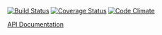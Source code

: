 [![Build Status](https://travis-ci.org/andela-fomokaro/Document-Management-System.svg)](https://travis-ci.org/andela-fomokaro/Document-Management-System)
[![Coverage Status](https://coveralls.io/repos/github/andela-fomokaro/Document-Management-System/badge.svg?branch=feature%2F143770291%2Fset-up-client-environment)](https://coveralls.io/github/andela-fomokaro/Document-Management-System?branch=feature%2F143770291%2Fset-up-client-environment)
[![Code Climate](https://codeclimate.com/github/andela-fomokaro/Document-Management-System/badges/gpa.svg)](https://codeclimate.com/github/andela-fomokaro/Document-Management-System)

[API Documentation](/build/index.html)